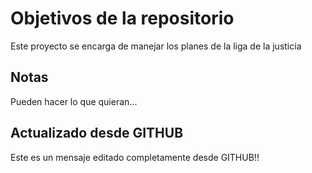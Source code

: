 # Objetivos de la repositorio

Este proyecto se encarga de manejar los planes de la liga de la justicia

## Notas

Pueden hacer lo que quieran...

## Actualizado desde GITHUB

Este es un mensaje  editado completamente desde GITHUB!!
